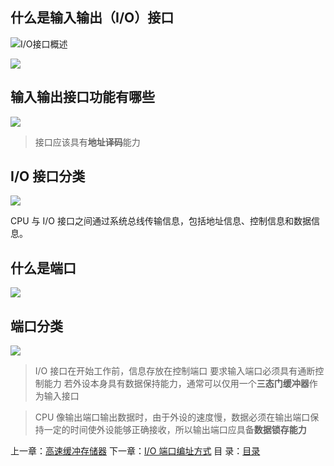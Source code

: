 ## 什么是输入输出（I/O）接口

![I/O接口概述](http://m.qpic.cn/psc?/V14YMjxf2CzsRr/NrBG0KpF3EQEf3NYGEmEN*G6I7yK1CGX8KIhv9CBmWrBNfT6WB1OoqbkYmqCj0mv27.5N37SqN80BQX92h993w!!/b&bo=TQMmAgAAAAADB0g!&rf=viewer_4&t=5)

![](http://m.qpic.cn/psc?/V14YMjxf2CzsRr/NrBG0KpF3EQEf3NYGEmEN*Lfi5FdT23mYrnKhvGR.TpzbxHJEjc*GupUwKBm3BE.IjpMRZQW4XyDEbm3i3Nw.g!!/b&bo=nAWGAQAAAAADBzw!&rf=viewer_4&t=5)

## 输入输出接口功能有哪些

![](http://m.qpic.cn/psc?/V14YMjxf2CzsRr/jkqgNxaPJb7RsklupiKoXen5nvboa9nWT4A26T3ai9QFj03mGcApXMzqADDf5DBwdyXeAwkgzp1qoTTUjZ*JrwlEsZMM4OTBRSDgeEN7aKE!/b&bo=HAKhAgAAAAADJ78!&rf=viewer_4&t=5)

> 接口应该具有**地址译码**能力

## I/O 接口分类

![](http://m.qpic.cn/psc?/V14YMjxf2CzsRr/NrBG0KpF3EQEf3NYGEmEN.OQNup7aGmd8cjPfwMnHMECjREpDZ2aEuDCMpw44WaEwOnSg9ip*8cQWMcvQDEJzw!!/b&bo=RwP9AAAAAAADB5s!&rf=viewer_4&t=5)

CPU 与 I/O 接口之间通过系统总线传输信息，包括地址信息、控制信息和数据信息。

## 什么是端口

![](http://a1.qpic.cn/psc?/V14YMjxf2CzsRr/NrBG0KpF3EQEf3NYGEmEN*mzH8a.sMLFVmkq7S7SS70jRGZo2DHvJb0WFVX4UH1hz3nDg0N6flXfIYMZ1a.SXA!!/b&ek=1&kp=1&pt=0&bo=UwJkAAAAAAADFwc!&tl=1&vuin=3300648086&tm=1590804000&sce=60-2-2&rf=viewer_4&t=5)

## 端口分类

![](http://m.qpic.cn/psc?/V14YMjxf2CzsRr/NrBG0KpF3EQEf3NYGEmEN6.qOXn697xXZ.srdGcoMQhp3G.mCyXJHpGF4kfFeCqbdmiqv5I5SoBpEbHvPk6JMQ!!/b&bo=eQK0AAAAAAADB.0!&rf=viewer_4&t=5)

> I/O 接口在开始工作前，信息存放在控制端口
> 要求输入端口必须具有通断控制能力
> 若外设本身具有数据保持能力，通常可以仅用一个**三态门缓冲器**作为输入接口

> CPU 像输出端口输出数据时，由于外设的速度慢，数据必须在输出端口保持一定的时间使外设能够正确接收，所以输出端口应具备**数据锁存能力**

上一章：[高速缓冲存储器](https://github.com/youmingsama/Microcomputer-principle-and-interface-technology/blob/master/ch5/cache.md)
下一章：[I/O 端口编址方式](https://github.com/youmingsama/Microcomputer-principle-and-interface-technology/blob/master/ch6/Port%20Addressing.md)
目  录：[目录](https://github.com/youmingsama/Microcomputer-principle-and-interface-technology/blob/master/catalog/catalog.md)